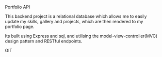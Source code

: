Portfolio API

This backend project is a relational database which allows me to easily update my skills, gallery and projects, which are then rendered to my  portfolio page.

Its built using Express and sql, and utilising the model-view-controller(MVC) design pattern and RESTful endpoints.

GIT 